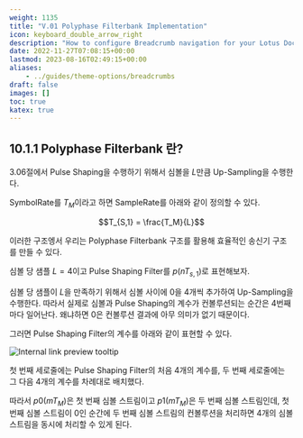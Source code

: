 ```yaml
---
weight: 1135
title: "V.01 Polyphase Filterbank Implementation"
icon: keyboard_double_arrow_right
description: "How to configure Breadcrumb navigation for your Lotus Docs site."
date: 2022-11-27T07:08:15+00:00
lastmod: 2023-08-16T02:49:15+00:00
aliases:
    - ../guides/theme-options/breadcrumbs
draft: false
images: []
toc: true
katex: true
---
```



## 10.1.1 Polyphase Filterbank 란?

3.06절에서 Pulse Shaping을 수행하기 위해서 심볼을 $L$만큼 Up-Sampling을 수행한다.

SymbolRate를 $T_M$이라고 하면 SampleRate를 아래와 같이 정의할 수 있다.

$$T_{S,1} = \frac{T_M}{L}$$

이러한 구조엥서 우리는 Polyphase Filterbank 구조를 활용해 효율적인 송신기 구조를 만들 수 있다.

심볼 당 샘플 $L=4$이고 Pulse Shaping Filter를 $p(nT_{s,1})$로 표현해보자.

심볼 당 샘플이 $L$을 만족하기 위해서 심볼 사이에 0을 4개씩 추가하여 Up-Sampling을 수행한다. 따라서 실제로 심볼과 Pulse Shaping의 계수가 컨볼루션되는 순간은 4번째마다 일어난다. 왜냐하면 0은 컨볼루션 결과에 아무 의미가 없기 때문이다.

그러면 Pulse Shaping Filter의 계수를 아래와 같이 표현할 수 있다.

![Internal link preview tooltip](/images/content/polyphase/pic1.png)

첫 번째 세로줄에는 Pulse Shaping Filter의 처음 4개의 계수를, 두 번째 세로줄에는 그 다음 4개의 계수를 차례대로 배치했다.

따라서 $p0(mT_M)$은 첫 번째 심볼 스트림이고 $p1(mT_M)$은 두 번째 심볼 스트림인데, 첫 번째 심볼 스트림이 0인 순간에 두 번째 심볼 스트림의 컨볼루션을 처리하면 4개의 심볼 스트림을 동시에 처리할 수 있게 된다.

